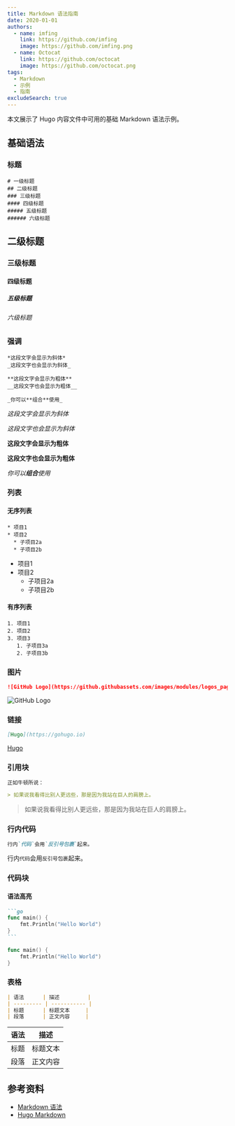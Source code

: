 ```yaml
---
title: Markdown 语法指南
date: 2020-01-01
authors:
  - name: imfing
    link: https://github.com/imfing
    image: https://github.com/imfing.png
  - name: Octocat
    link: https://github.com/octocat
    image: https://github.com/octocat.png
tags:
  - Markdown
  - 示例
  - 指南
excludeSearch: true
---
```


本文展示了 Hugo 内容文件中可用的基础 Markdown 语法示例。
<!--more-->

## 基础语法

### 标题

```
# 一级标题
## 二级标题
### 三级标题
#### 四级标题
##### 五级标题
###### 六级标题
```

## 二级标题
### 三级标题
#### 四级标题
##### 五级标题
###### 六级标题

### 强调

```text
*这段文字会显示为斜体*
_这段文字也会显示为斜体_

**这段文字会显示为粗体**
__这段文字也会显示为粗体__

_你可以**组合**使用_
```

*这段文字会显示为斜体*

_这段文字也会显示为斜体_

**这段文字会显示为粗体**

__这段文字也会显示为粗体__

_你可以**组合**使用_

### 列表

#### 无序列表

```
* 项目1
* 项目2
  * 子项目2a
  * 子项目2b
```

* 项目1
* 项目2
  * 子项目2a
  * 子项目2b

#### 有序列表

```
1. 项目1
2. 项目2
3. 项目3
   1. 子项目3a
   2. 子项目3b
```

### 图片

```markdown
![GitHub Logo](https://github.githubassets.com/images/modules/logos_page/GitHub-Mark.png)
```

![GitHub Logo](https://github.githubassets.com/images/modules/logos_page/GitHub-Mark.png)

### 链接

```markdown
[Hugo](https://gohugo.io)
```

[Hugo](https://gohugo.io)

### 引用块

```markdown
正如牛顿所说：

> 如果说我看得比别人更远些，那是因为我站在巨人的肩膀上。
```

> 如果说我看得比别人更远些，那是因为我站在巨人的肩膀上。

### 行内代码

```markdown
行内`代码`会用`反引号包裹`起来。
```

行内`代码`会用`反引号包裹`起来。

### 代码块

#### 语法高亮

````markdown
```go
func main() {
    fmt.Println("Hello World")
}
```
````

```go
func main() {
    fmt.Println("Hello World")
}
```

### 表格

```markdown
| 语法      | 描述         |
| --------- | ----------- |
| 标题      | 标题文本     |
| 段落      | 正文内容     |
```

| 语法      | 描述         |
| --------- | ----------- |
| 标题      | 标题文本     |
| 段落      | 正文内容     |

## 参考资料

- [Markdown 语法](https://www.markdownguide.org/basic-syntax/)
- [Hugo Markdown](https://gohugo.io/content-management/formats/#markdown)